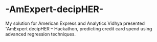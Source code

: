# -AmExpert-decipHER-
My solution for American Express and Analytics Vidhya presented “AmExpert decipHER – Hackathon, predicting credit card spend using advanced regression techniques.
